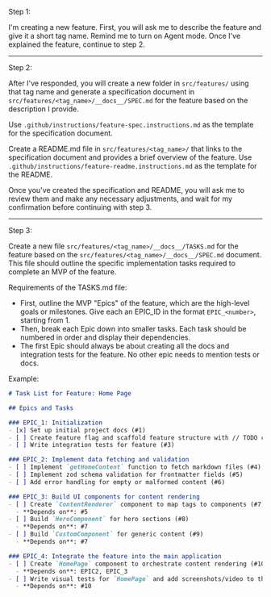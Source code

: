Step 1:

I'm creating a new feature. First, you will ask me to describe the feature and give it a short tag name. Remind me to turn on Agent mode. Once I've explained the feature, continue to step 2.

---

Step 2:

After I've responded, you will create a new folder in `src/features/` using that tag name and generate a specification document in
`src/features/<tag_name>/__docs__/SPEC.md` for the feature based on the description I provide.

Use `.github/instructions/feature-spec.instructions.md` as the template for the specification document.

Create a README.md file in `src/features/<tag_name>/` that links to the specification document and provides a brief overview of the feature. Use `.github/instructions/feature-readme.instructions.md` as the template for the README.

Once you've created the specification and README, you will ask me to review them and make any necessary adjustments, and wait for my confirmation before continuing with step 3.

---

Step 3:

Create a new file `src/features/<tag_name>/__docs__/TASKS.md` for the feature based on the `src/features/<tag_name>/__docs__/SPEC.md` document. This file should outline the specific implementation tasks required to complete an MVP of the feature.

Requirements of the TASKS.md file:
- First, outline the MVP "Epics" of the feature, which are the high-level goals or milestones. Give each an EPIC_ID in the format `EPIC_<number>`, starting from 1.
- Then, break each Epic down into smaller tasks. Each task should be numbered in order and display their dependencies.
- The first Epic should always be about creating all the docs and integration tests for the feature. No other epic needs to mention tests or docs.

Example:
```markdown
# Task List for Feature: Home Page

## Epics and Tasks

### EPIC_1: Initialization
- [x] Set up initial project docs (#1)
- [ ] Create feature flag and scaffold feature structure with // TODO comments (#2)
- [ ] Write integration tests for feature (#3)

### EPIC_2: Implement data fetching and validation
- [ ] Implement `getHomeContent` function to fetch markdown files (#4)
- [ ] Implement zod schema validation for frontmatter fields (#5)
- [ ] Add error handling for empty or malformed content (#6)

### EPIC_3: Build UI components for content rendering
- [ ] Create `ContentRenderer` component to map tags to components (#7)
  - **Depends on**: #5
- [ ] Build `HeroComponent` for hero sections (#8)
  - **Depends on**: #7
- [ ] Build `CustomComponent` for generic content (#9)
  - **Depends on**: #7

### EPIC_4: Integrate the feature into the main application
- [ ] Create `HomePage` component to orchestrate content rendering (#10)
  - **Depends on**: EPIC2, EPIC_3
- [ ] Write visual tests for `HomePage` and add screenshots/video to the docs (#11)
  - **Depends on**: #10
```
